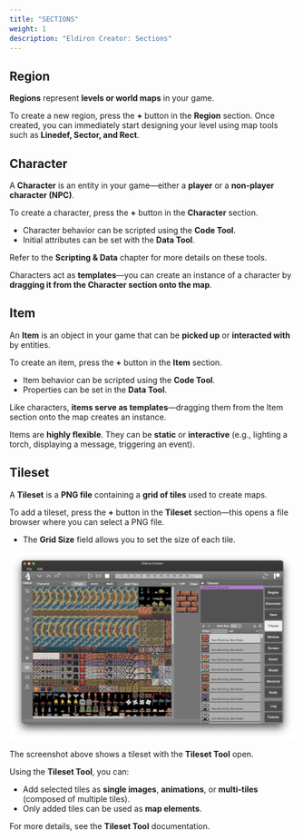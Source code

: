 ```yaml
---
title: "SECTIONS"
weight: 1
description: "Eldiron Creator: Sections"
---
```


## Region

**Regions** represent **levels or world maps** in your game.

To create a new region, press the **+** button in the **Region** section. Once created, you can immediately start designing your level using map tools such as **Linedef, Sector, and Rect**.

## Character

A **Character** is an entity in your game—either a **player** or a **non-player character (NPC)**.

To create a character, press the **+** button in the **Character** section.

- Character behavior can be scripted using the **Code Tool**.
- Initial attributes can be set with the **Data Tool**.

Refer to the **Scripting & Data** chapter for more details on these tools.

Characters act as **templates**—you can create an instance of a character by **dragging it from the Character section onto the map**.

## Item

An **Item** is an object in your game that can be **picked up** or **interacted with** by entities.

To create an item, press the **+** button in the **Item** section.

- Item behavior can be scripted using the **Code Tool**.
- Properties can be set in the **Data Tool**.

Like characters, **items serve as templates**—dragging them from the Item section onto the map creates an instance.

Items are **highly flexible**. They can be **static** or **interactive** (e.g., lighting a torch, displaying a message, triggering an event).

## Tileset

A **Tileset** is a **PNG file** containing a **grid of tiles** used to create maps.

To add a tileset, press the **+** button in the **Tileset** section—this opens a file browser where you can select a PNG file.

- The **Grid Size** field allows you to set the size of each tile.

![Tileset](tileset_section.png)

The screenshot above shows a tileset with the **Tileset Tool** open.

Using the **Tileset Tool**, you can:
- Add selected tiles as **single images**, **animations**, or **multi-tiles** (composed of multiple tiles).
- Only added tiles can be used as **map elements**.

For more details, see the **Tileset Tool** documentation.
